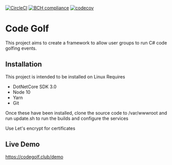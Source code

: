 [![CircleCI](https://circleci.com/gh/luhis/CodeGolf.svg?style=svg)](https://circleci.com/gh/luhis/CodeGolf)
[![BCH compliance](https://bettercodehub.com/edge/badge/luhis/CodeGolf?branch=master)](https://bettercodehub.com/)
[![codecov](https://codecov.io/gh/luhis/CodeGolf/branch/master/graph/badge.svg)](https://codecov.io/gh/luhis/CodeGolf)

# Code Golf

This project aims to create a framework to allow user groups to run C# code golfing events.

## Installation

This project is intended to be installed on Linux
Requires
- DotNetCore SDK 3.0
- Node 10
- Yarn
- Git

Once these have been installed, clone the source code to /var/wwwroot and run update.sh to run the builds and configure the services

Use Let's encrypt for certificates

## Live Demo

https://codegolf.club/demo
